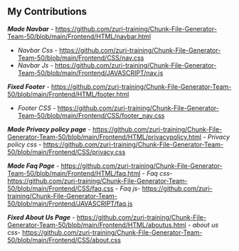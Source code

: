 ## My Contributions

***Made Navbar***  - https://github.com/zuri-training/Chunk-File-Generator-Team-50/blob/main/Frontend/HTML/navbar.html
   - *Navbar Css*     - https://github.com/zuri-training/Chunk-File-Generator-Team-50/blob/main/Frontend/CSS/nav.css
   - *Navbar Js* - https://github.com/zuri-training/Chunk-File-Generator-Team-50/blob/main/Frontend/JAVASCRIPT/nav.js

***Fixed Footer*** - https://github.com/zuri-training/Chunk-File-Generator-Team-50/blob/main/Frontend/HTML/footer.html
  - *Footer CSS*   - https://github.com/zuri-training/Chunk-File-Generator-Team-50/blob/main/Frontend/CSS/footer_nav.css

***Made Privacy policy page***  - https://github.com/zuri-training/Chunk-File-Generator-Team-50/blob/main/Frontend/HTML/privacypolicy.html
     - *Privacy policy css*       - https://github.com/zuri-training/Chunk-File-Generator-Team-50/blob/main/Frontend/CSS/privacy.css

***Made Faq Page*** - https://github.com/zuri-training/Chunk-File-Generator-Team-50/blob/main/Frontend/HTML/faq.html
         - *Faq css*- https://github.com/zuri-training/Chunk-File-Generator-Team-50/blob/main/Frontend/CSS/faq.css
         - *Faq js*- https://github.com/zuri-training/Chunk-File-Generator-Team-50/blob/main/Frontend/JAVASCRIPT/faq.js

***Fixed About Us Page*** - https://github.com/zuri-training/Chunk-File-Generator-Team-50/blob/main/Frontend/HTML/aboutus.html
          - *about us css*- https://github.com/zuri-training/Chunk-File-Generator-Team-50/blob/main/Frontend/CSS/about.css
